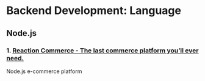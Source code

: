 # Backend Development: Language
## Node.js

### 1. [Reaction Commerce - The last commerce platform you’ll ever need.](https://reactioncommerce.com/)
Node.js e-commerce platform
